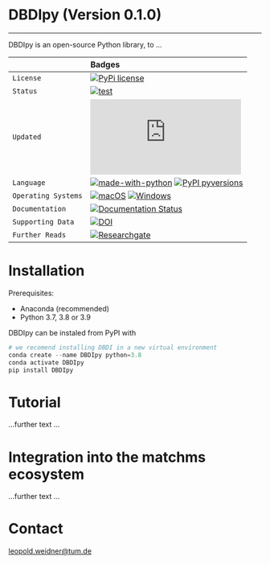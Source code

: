 # DBDIpy (Version 0.1.0)
**********************************

DBDIpy is an open-source Python library, to ...



|                     | Badges                 |
|:-------------       |:-----------------------|
| `License`           | [![PyPi license](https://badgen.net/pypi/license/pip/)]([https://pypi.com/project/pip/](https://opensource.org/licenses/MIT/))|
| `Status`            | [![test](https://img.shields.io/badge/Maintained%3F-yes-green.svg)](https://GitHub.com/Naereen/StrapDown.js/graphs/commit-activity)|
| `Updated`           | [![GitHub latest commit](https://badgen.net/github/last-commit/Naereen/Strapdown.js)](https://GitHub.com/Naereen/StrapDown.js/commit/)|
| `Language`          | [![made-with-python](https://img.shields.io/badge/Made%20with-Python-1f425f.svg)](https://www.python.org/) [![PyPI pyversions](https://img.shields.io/pypi/pyversions/ansicolortags.svg)](https://pypi.python.org/pypi/ansicolortags/)|
| `Operating Systems` | [![macOS](https://svgshare.com/i/ZjP.svg)](https://svgshare.com/i/ZjP.svg) [![Windows](https://svgshare.com/i/ZhY.svg)](https://svgshare.com/i/ZhY.svg)|
| `Documentation`     | [![Documentation Status](https://readthedocs.org/projects/ansicolortags/badge/?version=latest)](https://github.com/leopold-weidner/DBDIpy)|
| `Supporting Data`   | [![DOI](https://zenodo.org/badge/DOI/10.5281/zenodo.7221089.svg)](https://doi.org/10.5281/zenodo.7221089)|
| `Further Reads`     | [![Researchgate](https://img.shields.io/badge/Research_Gate-00CCBB.svg?&style=for-the-badge&logo=ResearchGate&logoColor=white)](https://www.researchgate.net/profile/Leopold-Weidner)|



Installation
============

Prerequisites:  

- Anaconda (recommended)
- Python 3.7, 3.8 or 3.9

DBDIpy can be instaled from PyPI  with

```python
# we recomend installing DBDI in a new virtual environment
conda create --name DBDIpy python=3.8
conda activate DBDIpy
pip install DBDIpy
```

  

Tutorial
============
...further text ...


Integration into the matchms ecosystem
============
...further text ...


Contact
============
leopold.weidner@tum.de
